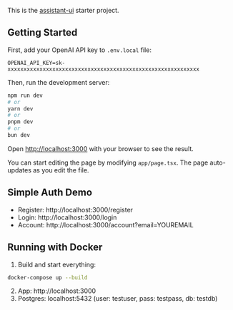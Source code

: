 This is the [assistant-ui](https://github.com/Yonom/assistant-ui) starter project.

## Getting Started

First, add your OpenAI API key to `.env.local` file:

```
OPENAI_API_KEY=sk-xxxxxxxxxxxxxxxxxxxxxxxxxxxxxxxxxxxxxxxxxxxxxxxxxxxxxxxxxxxx
```

Then, run the development server:

```bash
npm run dev
# or
yarn dev
# or
pnpm dev
# or
bun dev
```

Open [http://localhost:3000](http://localhost:3000) with your browser to see the result.

You can start editing the page by modifying `app/page.tsx`. The page auto-updates as you edit the file.

## Simple Auth Demo

- Register: http://localhost:3000/register
- Login: http://localhost:3000/login
- Account: http://localhost:3000/account?email=YOUREMAIL

## Running with Docker

1. Build and start everything:

```sh
docker-compose up --build
```

2. App: http://localhost:3000
3. Postgres: localhost:5432 (user: testuser, pass: testpass, db: testdb)
